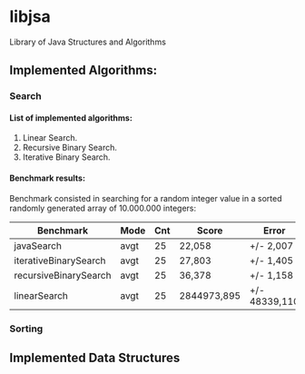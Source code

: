 # libjsa
Library of Java Structures and Algorithms 

## Implemented Algorithms:
### Search
#### List of implemented algorithms:
1. Linear Search.
2. Recursive Binary Search.
3. Iterative Binary Search.
#### Benchmark results:
Benchmark consisted in searching for a random integer value in a sorted randomly generated array of 10.000.000 integers:

| Benchmark             | Mode | Cnt | Score       | Error         | Units |
|-----------------------|------|-----|-------------|---------------|-------|
| javaSearch            | avgt | 25  | 22,058      | +/-     2,007 | ns/op |
| iterativeBinarySearch | avgt | 25  | 27,803      | +/-     1,405 | ns/op |
| recursiveBinarySearch | avgt | 25  | 36,378      | +/-     1,158 | ns/op |
| linearSearch          | avgt | 25  | 2844973,895 | +/- 48339,110 | ns/op |


### Sorting

## Implemented Data Structures